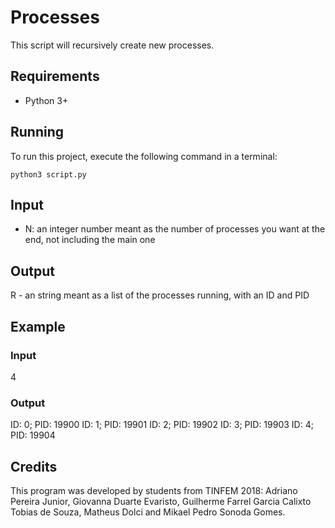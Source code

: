 # Processes

This script will recursively create new processes.

## Requirements
- Python 3+

## Running

To run this project, execute the following command in a terminal:

`python3 script.py`

## Input

- N: an integer number meant as the number of processes you want at the end, not including the main one

## Output

R - an string meant as a list of the processes running, with an ID and PID

## Example

### Input
4

### Output
ID: 0; PID: 19900
ID: 1; PID: 19901
ID: 2; PID: 19902
ID: 3; PID: 19903
ID: 4; PID: 19904

## Credits

This program was developed by students from TINFEM 2018:
Adriano Pereira Junior, Giovanna Duarte Evaristo, Guilherme Farrel Garcia Calixto Tobias de Souza, Matheus Dolci and Mikael Pedro Sonoda Gomes.